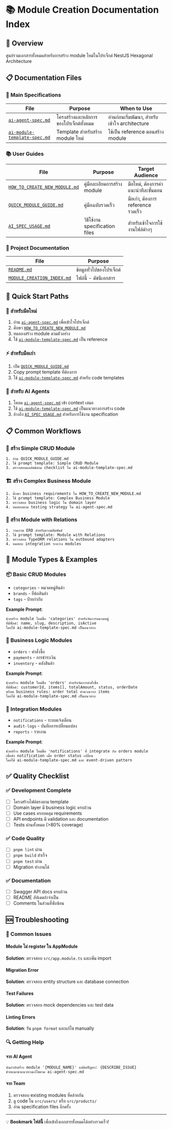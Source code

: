 # 📚 Module Creation Documentation Index

## 📖 Overview

ศูนย์รวมเอกสารทั้งหมดสำหรับการสร้าง module ใหม่ในโปรเจ็กต์ NestJS Hexagonal Architecture

## 📋 Documentation Files

### 🎯 Main Specifications
| File | Purpose | When to Use |
|------|---------|-------------|
| [`ai-agent-spec.md`](./ai-agent-spec.md) | โครงสร้างและหลักการของโปรเจ็กต์ทั้งหมด | อ่านก่อนเริ่มพัฒนา, สำหรับเข้าใจ architecture |
| [`ai-module-template-spec.md`](./ai-module-template-spec.md) | Template สำหรับสร้าง module ใหม่ | ใช้เป็น reference ตอนสร้าง module |

### 📚 User Guides  
| File | Purpose | Target Audience |
|------|---------|----------------|
| [`HOW_TO_CREATE_NEW_MODULE.md`](./HOW_TO_CREATE_NEW_MODULE.md) | คู่มือละเอียดการสร้าง module | มือใหม่, ต้องการคำแนะนำทีละขั้นตอน |
| [`QUICK_MODULE_GUIDE.md`](./QUICK_MODULE_GUIDE.md) | คู่มือฉบับรวดเร็ว | มือเก่า, ต้องการ reference รวดเร็ว |
| [`AI_SPEC_USAGE.md`](./AI_SPEC_USAGE.md) | วิธีใช้งาน specification files | สำหรับเข้าใจการใช้งานไฟล์ต่างๆ |

### 📝 Project Documentation
| File | Purpose |  
|------|---------|
| [`README.md`](./README.md) | ข้อมูลทั่วไปของโปรเจ็กต์ |
| [`MODULE_CREATION_INDEX.md`](./MODULE_CREATION_INDEX.md) | ไฟล์นี้ - ดัชนีเอกสาร |

## 🚀 Quick Start Paths

### 👶 สำหรับมือใหม่
1. อ่าน [`ai-agent-spec.md`](./ai-agent-spec.md) เพื่อเข้าใจโปรเจ็กต์
2. ศึกษา [`HOW_TO_CREATE_NEW_MODULE.md`](./HOW_TO_CREATE_NEW_MODULE.md) 
3. ทดลองสร้าง module ตามตัวอย่าง
4. ใช้ [`ai-module-template-spec.md`](./ai-module-template-spec.md) เป็น reference

### ⚡ สำหรับมือเก่า
1. เปิด [`QUICK_MODULE_GUIDE.md`](./QUICK_MODULE_GUIDE.md)
2. Copy prompt template ที่ต้องการ
3. ใช้ [`ai-module-template-spec.md`](./ai-module-template-spec.md) สำหรับ code templates

### 🤖 สำหรับ AI Agents
1. โหลด [`ai-agent-spec.md`](./ai-agent-spec.md) เข้า context เสมอ
2. ใช้ [`ai-module-template-spec.md`](./ai-module-template-spec.md) เป็นแนวทางการสร้าง code
3. อ้างอิง [`AI_SPEC_USAGE.md`](./AI_SPEC_USAGE.md) สำหรับการใช้งาน specification

## 📋 Common Workflows

### 🔧 สร้าง Simple CRUD Module
```
1. อ่าน QUICK_MODULE_GUIDE.md
2. ใช้ prompt template: Simple CRUD Module  
3. ตรวจสอบผลลัพธ์ตาม checklist ใน ai-module-template-spec.md
```

### 🏗️ สร้าง Complex Business Module
```
1. ศึกษา business requirements ใน HOW_TO_CREATE_NEW_MODULE.md
2. ใช้ prompt template: Complex Business Module
3. ตรวจสอบ business logic ใน domain layer
4. ทดสอบตาม testing strategy ใน ai-agent-spec.md
```

### 🔗 สร้าง Module with Relations
```
1. วาดภาพ ERD สำหรับความสัมพันธ์
2. ใช้ prompt template: Module with Relations  
3. ตรวจสอบ TypeORM relations ใน outbound adapters
4. ทดสอบ integration ระหว่าง modules
```

## 🎯 Module Types & Examples

### 📦 Basic CRUD Modules
- `categories` - หมวดหมู่สินค้า
- `brands` - ยี่ห้อสินค้า  
- `tags` - ป้ายกำกับ

**Example Prompt**:
```
ช่วยสร้าง module ใหม่ชื่อ 'categories' สำหรับจัดการหมวดหมู่
ที่มีฟิลด์: name, slug, description, isActive
โดยใช้ ai-module-template-spec.md เป็นแนวทาง
```

### 🛒 Business Logic Modules  
- `orders` - คำสั่งซื้อ
- `payments` - การชำระเงิน
- `inventory` - คลังสินค้า

**Example Prompt**:
```
ช่วยสร้าง module ใหม่ชื่อ 'orders' สำหรับจัดการคำสั่งซื้อ
ที่มีฟิลด์: customerId, items[], totalAmount, status, orderDate  
พร้อม business rules: order total คำนวณจาก items
โดยใช้ ai-module-template-spec.md เป็นแนวทาง
```

### 🔔 Integration Modules
- `notifications` - ระบบแจ้งเตือน
- `audit-logs` - บันทึกการเปลี่ยนแปลง  
- `reports` - รายงาน

**Example Prompt**:
```
ช่วยสร้าง module ใหม่ชื่อ 'notifications' ที่ integrate กับ orders module
เพื่อส่ง notification เมื่อ order status เปลี่ยน
โดยใช้ ai-module-template-spec.md และ event-driven pattern
```

## ✅ Quality Checklist

### ✅ Development Complete
- [ ] โครงสร้างไฟล์ตรงตาม template
- [ ] Domain layer มี business logic ครบถ้วน
- [ ] Use cases ครอบคลุม requirements  
- [ ] API endpoints มี validation และ documentation
- [ ] Tests ผ่านทั้งหมด (>80% coverage)

### ✅ Code Quality
- [ ] `pnpm lint` ผ่าน
- [ ] `pnpm build` สำเร็จ  
- [ ] `pnpm test` ผ่าน
- [ ] Migration ทำงานได้

### ✅ Documentation
- [ ] Swagger API docs ครบถ้วน
- [ ] README อัปเดตถ้าจำเป็น
- [ ] Comments ในส่วนที่ซับซ้อน

## 🆘 Troubleshooting

### 🐛 Common Issues

#### Module ไม่ register ใน AppModule
**Solution**: ตรวจสอบ `src/app.module.ts` และเพิ่ม import

#### Migration Error  
**Solution**: ตรวจสอบ entity structure และ database connection

#### Test Failures
**Solution**: ตรวจสอบ mock dependencies และ test data

#### Linting Errors
**Solution**: รัน `pnpm format` และแก้ไข manually

### 🔍 Getting Help

#### จาก AI Agent
```
ฉันกำลังสร้าง module '{MODULE_NAME}' แต่ติดปัญหา: {DESCRIBE_ISSUE}
ช่วยแนะนำแนวทางแก้ไขตาม ai-agent-spec.md
```

#### จาก Team
1. ตรวจสอบ existing modules ที่คล้ายกัน
2. ดู code ใน `src/users/` หรือ `src/products/` 
3. อ่าน specification files อีกครั้ง

---

💡 **Bookmark ไฟล์นี้** เพื่อเข้าถึงเอกสารทั้งหมดได้อย่างรวดเร็ว!
